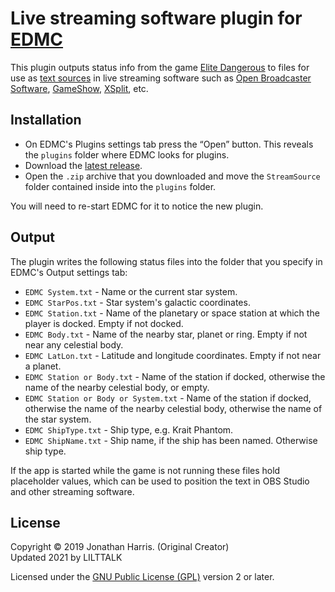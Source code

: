 # Live streaming software plugin for [EDMC](https://github.com/Marginal/EDMarketConnector/wiki)

This plugin outputs status info from the game [Elite Dangerous](https://www.elitedangerous.com/) to files for use as [text sources](https://obsproject.com/wiki/Sources-Guide#text-gdi) in live streaming software such as [Open Broadcaster Software](https://obsproject.com/), [GameShow](http://gameshow.net/), [XSplit](https://www.xsplit.com/), etc.

## Installation

* On EDMC's Plugins settings tab press the “Open” button. This reveals the `plugins` folder where EDMC looks for plugins.
* Download the [latest release](https://github.com/LILTTALK/StreamSource/releases/latest).
* Open the `.zip` archive that you downloaded and move the `StreamSource` folder contained inside into the `plugins` folder.

You will need to re-start EDMC for it to notice the new plugin.

## Output

The plugin writes the following status files into the folder that you specify in EDMC's Output settings tab:

* `EDMC System.txt` - Name or the current star system.
* `EDMC StarPos.txt` - Star system's galactic coordinates.
* `EDMC Station.txt` - Name of the planetary or space station at which the player is docked. Empty if not docked.
* `EDMC Body.txt` - Name of the nearby star, planet or ring. Empty if not near any celestial body.
* `EDMC LatLon.txt` - Latitude and longitude coordinates. Empty if not near a planet.
* `EDMC Station or Body.txt` - Name of the station if docked, otherwise the name of the nearby celestial body, or empty.
* `EDMC Station or Body or System.txt` - Name of the station if docked, otherwise the name of the nearby celestial body, otherwise the name of the star system.
* `EDMC ShipType.txt` - Ship type, e.g. Krait Phantom.
* `EDMC ShipName.txt` - Ship name, if the ship has been named. Otherwise ship type.

If the app is started while the game is not running these files hold placeholder values, which can be used to position the text in OBS Studio and other streaming software.

## License

Copyright © 2019 Jonathan Harris. (Original Creator)<br>
Updated 2021 by LILTTALK

Licensed under the [GNU Public License (GPL)](http://www.gnu.org/licenses/gpl-2.0.html) version 2 or later.
